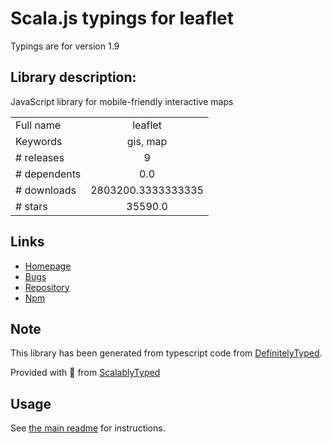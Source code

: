 
# Scala.js typings for leaflet

Typings are for version 1.9

## Library description:
JavaScript library for mobile-friendly interactive maps

|                    |                 |
| ------------------ | :-------------: |
| Full name          | leaflet |
| Keywords           | gis, map |
| # releases         | 9 |
| # dependents       | 0.0 |
| # downloads        | 2803200.3333333335 |
| # stars            | 35590.0 |

## Links
- [Homepage](https://leafletjs.com/)
- [Bugs](https://github.com/Leaflet/Leaflet/issues)
- [Repository](https://github.com/Leaflet/Leaflet)
- [Npm](https://www.npmjs.com/package/leaflet)
    


## Note
This library has been generated from typescript code from [DefinitelyTyped](https://definitelytyped.org).

Provided with :purple_heart: from [ScalablyTyped](https://github.com/oyvindberg/ScalablyTyped)

## Usage
See [the main readme](../../readme.md) for instructions.


